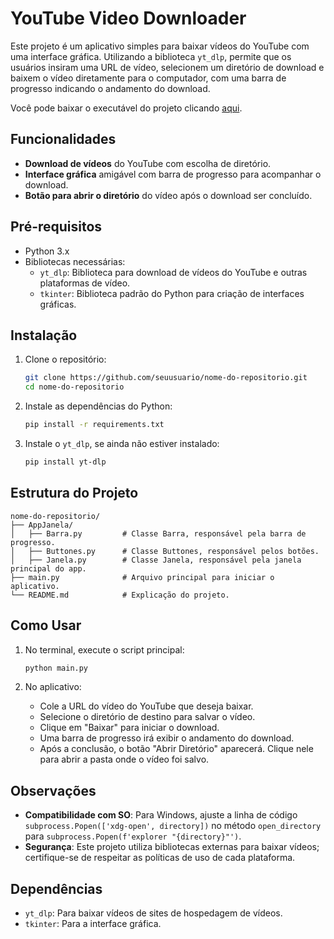 
# YouTube Video Downloader

Este projeto é um aplicativo simples para baixar vídeos do YouTube com uma interface gráfica. Utilizando a biblioteca `yt_dlp`, permite que os usuários insiram uma URL de vídeo, selecionem um diretório de download e baixem o vídeo diretamente para o computador, com uma barra de progresso indicando o andamento do download.

Você pode baixar o executável do projeto clicando [aqui](https://github.com/user-attachments/files/17534987/VideoDownloader.zip).

## Funcionalidades

- **Download de vídeos** do YouTube com escolha de diretório.
- **Interface gráfica** amigável com barra de progresso para acompanhar o download.
- **Botão para abrir o diretório** do vídeo após o download ser concluído.

## Pré-requisitos

- Python 3.x
- Bibliotecas necessárias:
  - `yt_dlp`: Biblioteca para download de vídeos do YouTube e outras plataformas de vídeo.
  - `tkinter`: Biblioteca padrão do Python para criação de interfaces gráficas.

## Instalação

1. Clone o repositório:
   ```bash
   git clone https://github.com/seuusuario/nome-do-repositorio.git
   cd nome-do-repositorio
   ```

2. Instale as dependências do Python:
   ```bash
   pip install -r requirements.txt
   ```

3. Instale o `yt_dlp`, se ainda não estiver instalado:
   ```bash
   pip install yt-dlp
   ```

## Estrutura do Projeto

```
nome-do-repositorio/
├── AppJanela/
│   ├── Barra.py         # Classe Barra, responsável pela barra de progresso.
│   ├── Buttones.py      # Classe Buttones, responsável pelos botões.
│   ├── Janela.py        # Classe Janela, responsável pela janela principal do app.
├── main.py              # Arquivo principal para iniciar o aplicativo.
└── README.md            # Explicação do projeto.
```

## Como Usar

1. No terminal, execute o script principal:
   ```bash
   python main.py
   ```

2. No aplicativo:
   - Cole a URL do vídeo do YouTube que deseja baixar.
   - Selecione o diretório de destino para salvar o vídeo.
   - Clique em "Baixar" para iniciar o download.
   - Uma barra de progresso irá exibir o andamento do download.
   - Após a conclusão, o botão "Abrir Diretório" aparecerá. Clique nele para abrir a pasta onde o vídeo foi salvo.

## Observações

- **Compatibilidade com SO**: Para Windows, ajuste a linha de código `subprocess.Popen(['xdg-open', directory])` no método `open_directory` para `subprocess.Popen(f'explorer "{directory}"')`.
- **Segurança**: Este projeto utiliza bibliotecas externas para baixar vídeos; certifique-se de respeitar as políticas de uso de cada plataforma.

## Dependências

- `yt_dlp`: Para baixar vídeos de sites de hospedagem de vídeos.
- `tkinter`: Para a interface gráfica.
